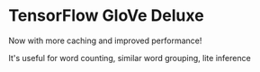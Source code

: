 # TensorFlow GloVe Deluxe

Now with more caching and improved performance!

It's useful for word counting, similar word grouping, lite inference